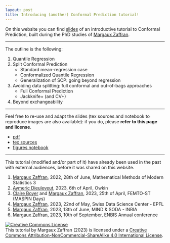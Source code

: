 ```yaml
---
layout: post
title: Introducing (another) Conformal Prediction tutorial!
---
```


On this website you can find [slides](link) of an introductive tutorial to Conformal Prediction, built during the PhD studies of [Margaux Zaffran](https://mzaffran.github.io/).   
***
The outline is the following:  
1. Quantile Regression
1. Split Conformal Prediction
    - Standard mean-regression case
    - Conformalized Quantile Regression
    - Generalization of SCP: going beyond regression
1. Avoiding data splitting: full conformal and out-of-bags approaches
    - Full Conformal Prediction
    - Jackknife+ (and CV+)
1. Beyond exchangeability
***
Feel free to re-use and adapt the slides (tex sources and notebook to reproduce images are also available): if you do, please **refer to this page and license**.  

- [pdf](link)
- [tex sources](link)
- [figures notebook](link)
***
This tutorial (modified and/or part of it) have already been used in the past with external audiences, before it was shared on this website.
1. [Margaux Zaffran](https://mzaffran.github.io/), 2022, 28th of June, Mathematical Methods of Modern Statistics 3
1. [Aymeric Dieuleveut](http://www.cmap.polytechnique.fr/~aymeric.dieuleveut/), 2023, 6th of April, Owkin
1. [Claire Boyer](https://perso.lpsm.paris/~cboyer/) and [Margaux Zaffran](https://mzaffran.github.io/), 2023, 25th of April, FEMTO-ST (MASPIN Days)
1. [Margaux Zaffran](https://mzaffran.github.io/), 2023, 22nd of May, Swiss Data Science Center - EPFL
1. [Margaux Zaffran](https://mzaffran.github.io/), 2023, 13th of June, MIND & SODA - INRIA
1. [Margaux Zaffran](https://mzaffran.github.io/), 2023, 10th of September, ENBIS Annual conference

<a rel="license" href="http://creativecommons.org/licenses/by-nc-sa/4.0/"><img alt="Creative Commons License" style="border-width:0" src="https://i.creativecommons.org/l/by-nc-sa/4.0/88x31.png" /></a><br />This tutorial by Margaux Zaffran (2023) is licensed under a <a rel="license" href="http://creativecommons.org/licenses/by-nc-sa/4.0/">Creative Commons Attribution-NonCommercial-ShareAlike 4.0 International License</a>.
